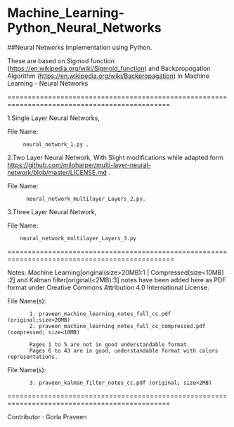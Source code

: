 # Machine_Learning-Python_Neural_Networks
##Neural Networks Implementation using Python.

These are based on Sigmod function (https://en.wikipedia.org/wiki/Sigmoid_function) and Backpropogation Algorithm (https://en.wikipedia.org/wiki/Backpropagation) In Machine Learning - Neural Networks


==============================================================================================


1.Single Layer Neural Networks,
      

File Name:


         neural_network_1.py .

2.Two Layer Neural Network, With Slight modifications while adapted form  https://github.com/miloharper/multi-layer-neural-network/blob/master/LICENSE.md . 


File Name:


          neural_network_multilayer_Layers_2.py.



3.Three Layer Neural Network, 


File Name:


        neural_network_multilayer_Layers_3.py

===============================================================================================


Notes: Machine Learning[original(size>20MB):1 | Compressed(size<10MB) :2] and Kalman filter[original(<2MB):3] notes have been added here as PDF format under
         Creative Commons Attribution 4.0 International License.

File Name(s): 

           
           1. praveen_machine_learning_notes_full_cc.pdf                (original;size>20MB)
           2. praveen_machine_learning_notes_full_cc_compressed.pdf     (compressed; size<10MB)

           Pages 1 to 5 are not in good understandable format. 
           Pages 6 to 43 are in good, understandable format with colors representations.

File Name(s):

           3. praveen_kalman_filter_notes_cc.pdf (original; size<2MB)


==============================================================================================

Contributor : Gorla Praveen
